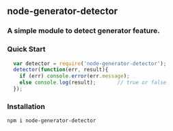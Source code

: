 ## node-generator-detector

### A simple module to detect generator feature.

### Quick Start
```javascript
  var detector = require('node-generator-detector');
  detector(function(err, result){
    if (err) console.error(err.message);
    else console.log(result);       // true or false
  });
```
### Installation
```npm i node-generator-detector```
